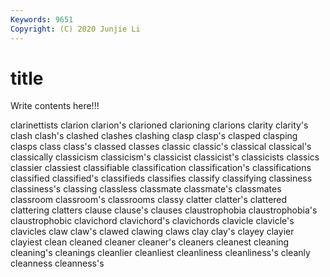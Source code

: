 ```yaml
---
Keywords: 9651
Copyright: (C) 2020 Junjie Li
---
```


# title

Write contents here!!!
 
clarinettists 
clarion
clarion's 
clarioned 
clarioning 
clarions 
clarity 
clarity's 
clash 
clash's 
clashed 
clashes
clashing 
clasp 
clasp's 
clasped 
clasping 
clasps 
class 
class's 
classed 
classes
classic 
classic's 
classical 
classical's 
classically 
classicism 
classicism's 
classicist 
classicist's 
classicists
classics 
classier 
classiest 
classifiable 
classification 
classification's 
classifications 
classified 
classified's 
classifieds
classifies 
classify 
classifying 
classiness 
classiness's 
classing 
classless 
classmate 
classmate's 
classmates
classroom 
classroom's 
classrooms 
classy 
clatter 
clatter's 
clattered 
clattering 
clatters 
clause
clause's 
clauses 
claustrophobia 
claustrophobia's 
claustrophobic 
clavichord 
clavichord's 
clavichords 
clavicle 
clavicle's
clavicles 
claw 
claw's 
clawed 
clawing 
claws 
clay 
clay's 
clayey 
clayier
clayiest 
clean 
cleaned 
cleaner 
cleaner's 
cleaners 
cleanest 
cleaning 
cleaning's 
cleanings
cleanlier 
cleanliest 
cleanliness 
cleanliness's 
cleanly 
cleanness 
cleanness's 
